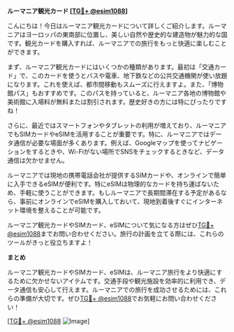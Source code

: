 **ルーマニア観光カード [[TG💪+ @esim1088](https://t.me/s/esim1088)]**

こんにちは！今日はルーマニア観光カードについて詳しくご紹介します。ルーマニアはヨーロッパの東南部に位置し、美しい自然や歴史的な建造物が魅力的な国です。観光カードを購入すれば、ルーマニアでの旅行をもっと快適に楽しむことができます。

まず、ルーマニア観光カードにはいくつかの種類があります。最初は「交通カード」で、このカードを使うとバスや電車、地下鉄などの公共交通機関が使い放題になります。これを使えば、都市間移動もスムーズに行えますよ。また、「博物館パス」もおすすめです。このパスを持っていると、ルーマニア各地の博物館や美術館に入場料が無料または割引されます。歴史好きの方には特にぴったりですね！

さらに、最近ではスマートフォンやタブレットの利用が増えており、ルーマニアでもSIMカードやeSIMを活用することが重要です。特に、ルーマニアではデータ通信が必要な場面が多くあります。例えば、Googleマップを使ってナビゲーションをするときや、Wi-Fiがない場所でSNSをチェックするときなど、データ通信は欠かせません。

ルーマニアでは現地の携帯電話会社が提供するSIMカードや、オンラインで簡単に入手できるeSIMが便利です。特にeSIMは物理的なカードを持ち運ばないため、手軽に使うことができます。もしルーマニアで長期間滞在する予定があるなら、事前にオンラインでeSIMを購入しておいて、現地到着後すぐにインターネット環境を整えることが可能です。

ルーマニア観光カードやSIMカード、eSIMについて気になる方はぜひ[TG💪+ @esim1088](https://t.me/s/esim1088)までお問い合わせください。旅行の計画を立てる際には、これらのツールがきっと役立ちますよ！

**まとめ**

ルーマニア観光カードやSIMカード、eSIMは、ルーマニア旅行をより快適にするために欠かせないアイテムです。交通手段や観光施設を効率的に利用でき、データ通信も安心して行えます。ルーマニアでの旅行を成功させるためには、これらの準備が大切です。ぜひ[TG💪+ @esim1088](https://t.me/s/esim1088)でお気軽にお問い合わせください！

[[TG💪+ @esim1088](https://t.me/s/esim1088) ![Image](https://i.postimg.cc/Y0z9fWf4/image.png)]